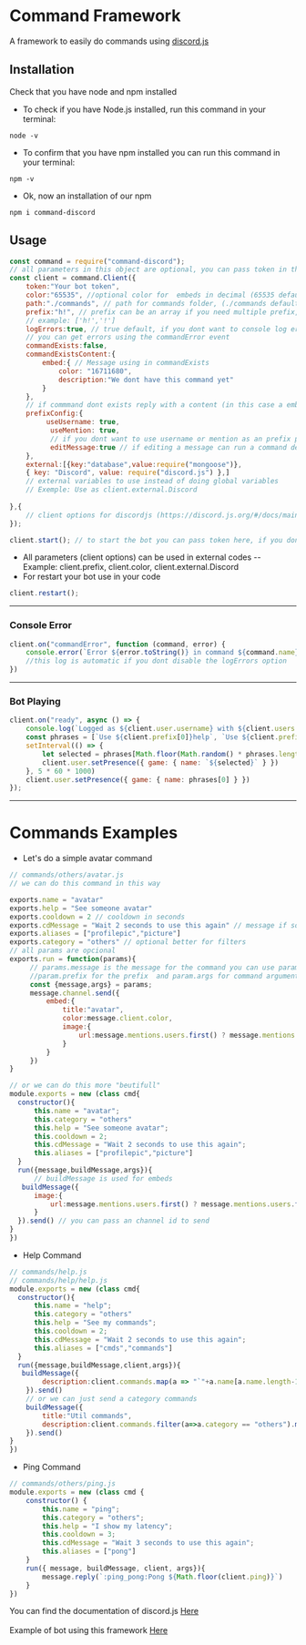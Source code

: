 # Command Framework

A framework to easily do commands using [discord.js](https://www.npmjs.com/package/discord.js)

## Installation
Check that you have node and npm installed
- To check if you have Node.js installed, run this command in your terminal:
```
node -v
```
- To confirm that you have npm installed you can run this command in your terminal:
```
npm -v
```
- Ok, now an installation of our npm
```
npm i command-discord
```

## Usage
```js
const command = require("command-discord");
// all parameters in this object are optional, you can pass token in the start function, bellow parameters are the default
const client = command.Client({
    token:"Your bot token",
    color:"65535", //optional color for  embeds in decimal (65535 default)
    path:"./commands", // path for commands folder, (./commands default)
    prefix:"h!", // prefix can be an array if you need multiple prefix, (! default)
    // example: ['h!','!']
    logErrors:true, // true default, if you dont want to console log errors in command false
    // you can get errors using the commandError event
    commandExists:false,
    commandExistsContent:{
        embed:{ // Message using in commandExists
            color: "16711680",
            description:"We dont have this command yet"
        }
    },
    // if commmand dont exists reply with a content (in this case a embed) default is false
    prefixConfig:{
         useUsername: true,
          useMention: true,
          // if you dont want to use username or mention as an prefix put these false (default is true)
          editMessage:true // if editing a message can run a command default is true
    }, 
    external:[{key:"database",value:require("mongoose")},
    { key: "Discord", value: require("discord.js") },] 
    // external variables to use instead of doing global variables
    // Exemple: Use as client.external.Discord
    
},{
    // client options for discordjs (https://discord.js.org/#/docs/main/stable/typedef/ClientOptions)
});

client.start(); // to start the bot you can pass token here, if you dont pass options
```
- All parameters (client options) can be used in external codes
-- Example: client.prefix, client.color, client.external.Discord
- For restart your bot use in your code
```js
client.restart();
```
---
### Console Error
```js
client.on("commandError", function (command, error) {
    console.error(`Error ${error.toString()} in command ${command.name}`)
    //this log is automatic if you dont disable the logErrors option
})
```
----
### Bot Playing
```js
client.on("ready", async () => {
    console.log(`Logged as ${client.user.username} with ${client.users.size} users and ${client.guilds.size} guilds`)
    const phrases = [`Use ${client.prefix[0]}help`, `Use ${client.prefix[0]}help to view my Commands`]
    setInterval(() => {
        let selected = phrases[Math.floor(Math.random() * phrases.length)]
        client.user.setPresence({ game: { name: `${selected}` } })
    }, 5 * 60 * 1000)
    client.user.setPresence({ game: { name: phrases[0] } })
});
```
---
# Commands Examples
- Let's do a simple avatar command
```js
// commands/others/avatar.js
// we can do this command in this way

exports.name = "avatar"
exports.help = "See someone avatar"
exports.cooldown = 2 // cooldown in seconds
exports.cdMessage = "Wait 2 seconds to use this again" // message if someone try to use command in cooldown
exports.aliases = ["profilepic","picture"] 
exports.category = "others" // optional better for filters
// all params are opcional
exports.run = function(params){
     // params.message is the message for the command you can use params.message.client for the client
     //param.prefix for the prefix  and param.args for command argumentes
     const {message,args} = params;
     message.channel.send({
         embed:{
             title:"avatar",
             color:message.client.color,
             image:{
                 url:message.mentions.users.first() ? message.mentions.users.first().displayAvatarURL : message.author.displayAvatarURL
             }
         }
     })
}

// or we can do this more "beutifull"
module.exports = new (class cmd{
  constructor(){
      this.name = "avatar";
      this.category = "others"
      this.help = "See someone avatar";
      this.cooldown = 2;
      this.cdMessage = "Wait 2 seconds to use this again";
      this.aliases = ["profilepic","picture"] 
  }
  run({message,buildMessage,args}){
      // buildMessage is used for embeds
   buildMessage({
      image:{
          url:message.mentions.users.first() ? message.mentions.users.first().displayAvatarURL : message.author.displayAvatarURL
      }
  }).send() // you can pass an channel id to send
}
})
```
- Help Command
```js
// commands/help.js
// commands/help/help.js
module.exports = new (class cmd{
  constructor(){
      this.name = "help";
      this.category = "others"
      this.help = "See my commands";
      this.cooldown = 2;
      this.cdMessage = "Wait 2 seconds to use this again";
      this.aliases = ["cmds","commands"] 
  }
  run({message,buildMessage,client,args}){
   buildMessage({
        description:client.commands.map(a => "`"+a.name[a.name.length-1]+"("+a.help+")`").join(", ")
    }).send()
    // or we can just send a category commands
    buildMessage({
        title:"Util commands",
        description:client.commands.filter(a=>a.category == "others").map(a => "`"+a.name[a.name.length-1]+"("+a.help+")`").join(", ")
    }).send()
}
})
```
- Ping Command
```js
// commands/others/ping.js
module.exports = new (class cmd {
    constructor() {
        this.name = "ping";
        this.category = "others";
        this.help = "I show my latency";
        this.cooldown = 3;
        this.cdMessage = "Wait 3 seconds to use this again";
        this.aliases = ["pong"]
    }
    run({ message, buildMessage, client, args}){
        message.reply(`:ping_pong:Pong ${Math.floor(client.ping)}`)
    }
})
```

You can find the documentation of discord.js [Here](https://discord.js.org/#/docs/main/stable/general/welcome)
<br><br>
Example of bot using this framework [Here](https://github.com/darkwolfinho/SimpleBot)
